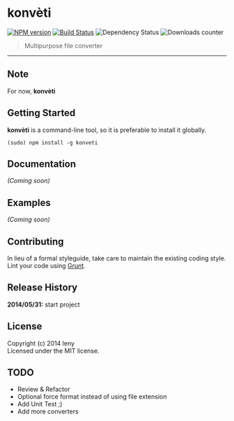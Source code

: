 # konvèti 

[![NPM version](http://img.shields.io/npm/v/grunt-choose.svg)](https://www.npmjs.org/package/konveti) [![Build Status](https://secure.travis-ci.org/leny/konveti.png?branch=master)](http://travis-ci.org/leny/konveti) ![Dependency Status](https://david-dm.org/leny/grunt-choose.svg) ![Downloads counter](http://img.shields.io/npm/dm/grunt-choose.svg)

> Multipurpose file converter

* * *

## Note

For now, **konvèti**

## Getting Started

**konvèti** is a command-line tool, so it is preferable to install it globally.

    (sudo) npm install -g konveti

## Documentation

_(Coming soon)_

## Examples

_(Coming soon)_

## Contributing

In lieu of a formal styleguide, take care to maintain the existing coding style. Lint your code using [Grunt](http://gruntjs.com).

## Release History

**2014/05/31:** start project

## License

Copyright (c) 2014 leny  
Licensed under the MIT license.

## TODO

* Review & Refactor
* Optional force format instead of using file extension
* Add Unit Test ;)
* Add more converters
